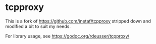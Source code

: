 # tcpproxy

This is a fork of https://github.com/inetaf/tcpproxy stripped down and modified a bit to suit my needs.

For library usage, see https://godoc.org/rdeusser/tcpproxy/
